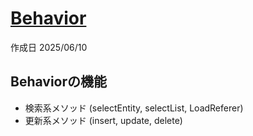 
# [Behavior](https://dbflute.seasar.org/ja/manual/function/ormapper/behavior/index.html)

作成日 2025/06/10

## Behaviorの機能

- 検索系メソッド (selectEntity, selectList, LoadReferer)
- 更新系メソッド (insert, update, delete)

